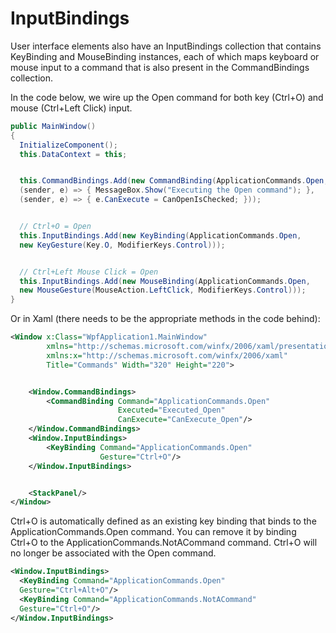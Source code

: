 # InputBindings

User interface elements also have an InputBindings collection that contains KeyBinding and MouseBinding instances, each of which maps keyboard or mouse input to a command that is also present in the CommandBindings collection.

In the code below, we wire up the Open command for both key (Ctrl+O) and mouse (Ctrl+Left Click) input.

```csharp
public MainWindow()
{
  InitializeComponent();
  this.DataContext = this;


  this.CommandBindings.Add(new CommandBinding(ApplicationCommands.Open,
  (sender, e) => { MessageBox.Show("Executing the Open command"); },
  (sender, e) => { e.CanExecute = CanOpenIsChecked; }));


  // Ctrl+O = Open
  this.InputBindings.Add(new KeyBinding(ApplicationCommands.Open,
  new KeyGesture(Key.O, ModifierKeys.Control)));


  // Ctrl+Left Mouse Click = Open
  this.InputBindings.Add(new MouseBinding(ApplicationCommands.Open,
  new MouseGesture(MouseAction.LeftClick, ModifierKeys.Control)));
}
```

Or in Xaml (there needs to be the appropriate methods in the code behind):

```xml
<Window x:Class="WpfApplication1.MainWindow"
        xmlns="http://schemas.microsoft.com/winfx/2006/xaml/presentation"
        xmlns:x="http://schemas.microsoft.com/winfx/2006/xaml"
        Title="Commands" Width="320" Height="220">


    <Window.CommandBindings>
        <CommandBinding Command="ApplicationCommands.Open"
                        Executed="Executed_Open"
                        CanExecute="CanExecute_Open"/>
    </Window.CommandBindings>
    <Window.InputBindings>
        <KeyBinding Command="ApplicationCommands.Open"
                    Gesture="Ctrl+O"/>
    </Window.InputBindings>


    <StackPanel/>
</Window>
```

Ctrl+O is automatically defined as an existing key binding that binds to the ApplicationCommands.Open command. You can remove it by binding Ctrl+O to the ApplicationCommands.NotACommand command. Ctrl+O will no longer be associated with the Open command.

```xml
<Window.InputBindings>
  <KeyBinding Command="ApplicationCommands.Open"
  Gesture="Ctrl+Alt+O"/>
  <KeyBinding Command="ApplicationCommands.NotACommand"
  Gesture="Ctrl+O"/>
</Window.InputBindings>
```
<!--stackedit_data:
eyJoaXN0b3J5IjpbNTM2ODU3MTMwXX0=
-->